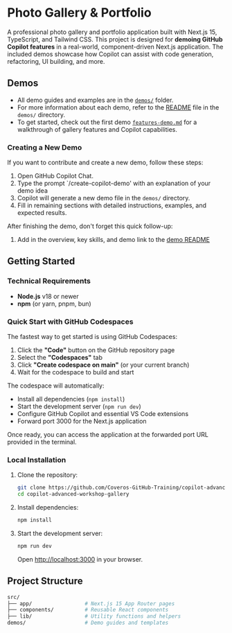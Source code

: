 # Photo Gallery & Portfolio

A professional photo gallery and portfolio application built with Next.js 15, TypeScript, and Tailwind CSS. This project is designed for **demoing GitHub Copilot features** in a real-world, component-driven Next.js application. The included demos showcase how Copilot can assist with code generation, refactoring, UI building, and more.

## Demos

- All demo guides and examples are in the [`demos/`](demos/) folder.
- For more information about each demo, refer to the [README](demos/README.md) file in the `demos/` directory.
- To get started, check out the first demo [`features-demo.md`](demos/features-demo.md) for a walkthrough of gallery features and Copilot capabilities.

### Creating a New Demo

If you want to contribute and create a new demo, follow these steps:

1. Open GitHub Copilot Chat.
2. Type the prompt `/create-copilot-demo' with an explanation of your demo idea
3. Copilot will generate a new demo file in the `demos/` directory.
4. Fill in remaining sections with detailed instructions, examples, and expected results.

After finishing the demo, don't forget this quick follow-up:

1. Add in the overview, key skills, and demo link to the [demo README](demos/README.md)

## Getting Started

### Technical Requirements

- **Node.js** v18 or newer
- **npm** (or yarn, pnpm, bun)

### Quick Start with GitHub Codespaces

The fastest way to get started is using GitHub Codespaces:

1. Click the **"Code"** button on the GitHub repository page
2. Select the **"Codespaces"** tab
3. Click **"Create codespace on main"** (or your current branch)
4. Wait for the codespace to build and start

The codespace will automatically:
- Install all dependencies (`npm install`)
- Start the development server (`npm run dev`)
- Configure GitHub Copilot and essential VS Code extensions
- Forward port 3000 for the Next.js application

Once ready, you can access the application at the forwarded port URL provided in the terminal.

### Local Installation

1. Clone the repository:
   ```bash
   git clone https://github.com/Coveros-GitHub-Training/copilot-advanced-workshop-gallery.git
   cd copilot-advanced-workshop-gallery
   ```
2. Install dependencies:
   ```bash
   npm install
   ```
3. Start the development server:
   ```bash
   npm run dev
   ```
   Open [http://localhost:3000](http://localhost:3000) in your browser.

## Project Structure

```bash
src/
├── app/                 # Next.js 15 App Router pages
├── components/          # Reusable React components
├── lib/                 # Utility functions and helpers
demos/                   # Demo guides and templates
```
